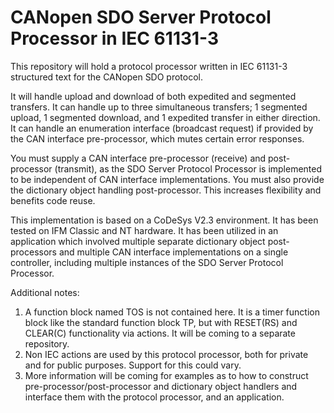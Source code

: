# CANopen SDO Server Protocol Processor in IEC 61131-3

This repository will hold a protocol processor written in IEC 61131-3 structured text for the CANopen SDO protocol.

It will handle upload and download of both expedited and segmented transfers.  It can handle up to three simultaneous transfers; 1 segmented upload, 1 segmented download, and 1 expedited transfer in either direction.  It can handle an enumeration interface (broadcast request) if provided by the CAN interface pre-processor, which mutes certain error responses.

You must supply a CAN interface pre-processor (receive) and post-processor (transmit), as the SDO Server Protocol Processor is implemented to be independent of CAN interface implementations.  You must also provide the dictionary object handling post-processor.  This increases flexibility and benefits code reuse.

This implementation is based on a CoDeSys V2.3 environment.  It has been tested on IFM Classic and NT hardware.  It has been utilized in an application which involved multiple separate dictionary object post-processors and multiple CAN interface implementations on a single controller, including multiple instances of the SDO Server Protocol Processor.

Additional notes:
1. A function block named TOS is not contained here.  It is a timer function block like the standard function block TP, but with RESET(RS) and CLEAR(C) functionality via actions.  It will be coming to a separate repository.
1. Non IEC actions are used by this protocol processor, both for private and for public purposes.  Support for this could vary.
1. More information will be coming for examples as to how to construct pre-processor/post-processor and dictionary object handlers and interface them with the protocol processor, and an application.
